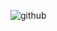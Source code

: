 ![github](https://img.shields.io/badge/GitHub-#5865F2?style=for-the-badge&logo=GitHub&logoColor=white)
